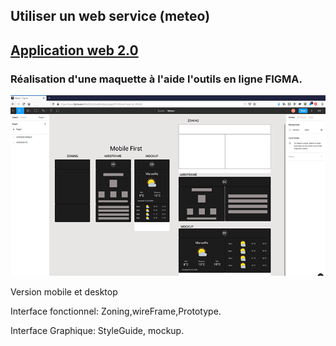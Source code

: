 ## Utiliser un web service (meteo)
## [Application web 2.0](https://ricou12.github.io/meteo-webService/)

### Réalisation d'une maquette à l'aide l'outils en ligne FIGMA.

![center](img/METEO.png)

Version mobile et desktop

Interface fonctionnel: Zoning,wireFrame,Prototype.

Interface Graphique: StyleGuide, mockup.


